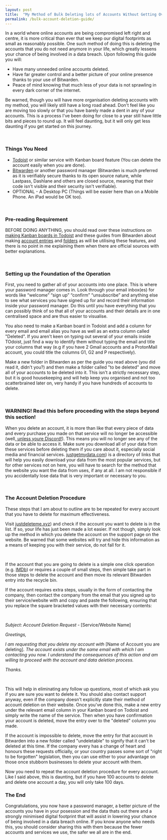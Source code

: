 ```yaml
---
layout: post
title:  "My Method of Bulk Deleting lots of Accounts Without Getting Overwhelmed"
permalink: /bulk-account-deletion-guide/
---
```

In a world where online accounts are being compromised left right and centre, it is more critical than ever that we keep our digital footprints as small as reasonably possible. One such method of doing this is deleting the accounts that you do not need anymore in your life, which greatly lessens your chance of being involved in a data breach. Upon following this guide you will:

- Have many unneeded online accounts deleted.
- Have far greater control and a better picture of your online presence thanks to your use of Bitwarden.
- Peace of mind knowing that much less of your data is not sprawling in every dark corner of the internet.

Be warned, though you will have more organisation deleting accounts with my method, you will likely still have a long road ahead. Don't feel like you are moving too slowly or that you have barely made a dent in any of your accounts. This is a process I've been doing for close to a year still have little bits and pieces to round up. It will feel daunting, but it will only get less daunting if you get started on this journey.

<br>

### Things You Need

- <a href="https://todoist.com/">Todoist</a> or similar service with Kanban board feature (You can delete the account easily when you are done).
- <a href="https://bitwarden.com/">Bitwarden</a> or another password manager (Bitwarden is much preferred as it is verifiably secure thanks to its open source nature, while Lastpass, Dashlane and others are closed source, meaning that their code isn't visible and their security isn't verifiable).
- OPTIONAL - A Desktop PC (Things will be easier here than on a Mobile Phone. An iPad would be OK too).

<br>

### Pre-reading Requirement

BEFORE DOING ANYTHING, you should read over these instructions on <a href="https://todoist.com/help/articles/visualize-your-workflow-with-board-view">making Kanban boards in Todoist</a> and these guides from Bitwarden about making <a href="https://bitwarden.com/help/article/managing-items/">account entries</a> and <a href="https://bitwarden.com/help/article/folders/">folders</a> as will be utilising these features, and there is no point in me explaining them when there are official sources with better explanations.

<br>

### Setting up the Foundation of the Operation

First, you need to gather all of your accounts into one place. This is where your password manager comes in. Look through your email inbox(es) for words like “welcome” “sign up” “confirm” “unsubscribe” and anything else to see what services you have signed up for and record their information inside your password manager. Do this until you have everything that you can possibly think of so that all of your accounts and their details are in one centralised space and are thus easier to visualise.

You also need to make a Kanban board in Todoist and add a column for every email and email alias you have as well as an extra column called "Deleted". If you aren't keen on typing out several of your emails inside TOdoist, just find a way to identify them without typing the email and title your columns that way (e.g if you have 2 Gmail accounts and a ProtonMail account, you could title the columns G1, G2 and P respectively).

Make a new folder in Bitwarden as per the guide you read above (you did read it, didn't you?) and then make a folder called "to be deleted" and move all of your accounts to be deleted into it. This isn't a strictly necessary step, but it is good housekeeping and will help keep you organised and not too scatterbrained later on, very handy if you have hundreds of accounts to delete.

<br>

### WARNING! Read this before proceeding with the steps beyond this section!

When you delete an account, it is more than like that every piece of data and every purchase you made on that service will no longer be accessible (well,<a href="https://youtu.be/oHCK3NKFBW4?t=459"> unless youre Discord!</a>). This means you will no longer see any of the data or be able to access it. Make sure you download all of your data from these services before deleting them if you care about it, especially social media and financial services. <a href="https://justgetmydata.com/">justgetmydata.com</a>) is a directory of links that will help you easily download your data from the most popular services, but for other services not on here, you will have to search for the method that the website you want the data from uses, if any at all. I am not responsible if you accidentally lose data that is very important or necessary to you.

<br>

### The Account Deletion Procedure

These steps that I am about to outline are to be repeated for every account that you have to delete for maximum effectiveness.

Visit <a href="https://justdeleteme.xyz/">justdeleteme.xyz</a>) and check if the account you want to delete is in the list. If so, your life has just been made a lot easier. If not though, simply look up the method in which you delete the account on the support page on the website. Be warned that some websites will try and hide this information as a means of keeping you with their service, do not fall for it.

<br>

If the account that you are going to delete is a simple one click operation (e.g. <a href="https://justdeleteme.xyz/#imdb">IMDb</a>) or requires a couple of small steps, then simple take part in those steps to delete the account and then move its relevant Bitwarden entry into the recycle bin.

If the account requires extra steps, usually in the form of contacting the company, then contact the company from the email that you signed up to their service/website with and copy and paste the following, ensuring that you replace the square bracketed values with their necessary contents:

<br>

*Subject: Account Deletion Request -* [Service/Website Name]

*Greetings,*

*I am requesting that you delete my account with* [Name of Account you are deleting]*. The account exists under the same email with which I am contacting you now. I understand the consequences of this action and am willing to proceed with the account and data deletion process.*

*Thanks.*

<br>

This will help in eliminating any follow up questions, most of which ask you if you are sure you want to delete it. You should also contact support anyway, even if the company doesn't explicitly state their method of account deletion on their website. Once you've done this, make a new entry under the relevant email column in your Kanban board on Todoist and simply write the name of the service. Then when you have confirmation your account is deleted, move the entry over to the "deleted" column you made.

If the account is impossible to delete, move the entry for that account in Bitwarden into a new folder called "undeletable" to signify that it can't be deleted at this time. If the company every has a change of heart and honours these requests officially, or your country passes some sort of "right to be forgotten" legislation, then you can use either to your advantage on those once stubborn businesses to delete your account with them.

Now you need to repeat the account deletion procedure for every account. Like I said above, this is daunting, but if you have 100 accounts to delete and delete one account a day, you will only take 100 days.

### The End

Congratulations, you now have a password manager, a better picture of the accounts you have in your posession and the data thats out there and a strongly minimised digital footprint that will assist in lowering your chance of being involved in a data breach online. If you know anyone who needs this, you should consider sharing this with them because the fewer accounts and services we use, the safer we all are in the end.
